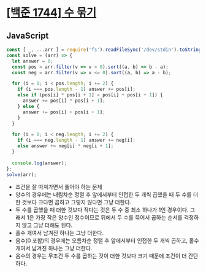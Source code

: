 # [[백준 1744] 수 묶기](https://www.acmicpc.net/problem/1744)
## JavaScript
```js
const [ _, ...arr ] = require('fs').readFileSync('/dev/stdin').toString().trim().split(/\s+/).map(v => +v);
const solve = (arr) => {
  let answer = 0;
  const pos = arr.filter(v => v > 0).sort((a, b) => b - a);
  const neg = arr.filter(v => v <= 0).sort((a, b) => a - b);

  for (i = 0; i < pos.length; i += 2) {
    if (i === pos.length - 1) answer += pos[i];
    else if (pos[i] * pos[i + 1] > pos[i] + pos[i + 1]) {
      answer += pos[i] * pos[i + 1];
    } else {
      answer += pos[i] + pos[i + 1];
    }
  }

  for (i = 0; i < neg.length; i += 2) {
    if (i === neg.length - 1) answer += neg[i];
    else answer += neg[i] * neg[i + 1];
  }
  
  console.log(answer);
};
solve(arr);
```
- 조건을 잘 따져가면서 풀어야 하는 문제
- 양수의 경우에는 내림차순 정렬 후 앞에서부터 인접한 두 개씩 곱했을 때 두 수를 더한 것보다 크다면 곱하고 그렇지 않다면 그냥 더한다.
- 두 수를 곱했을 때 더한 것보다 작다는 것은 두 수 중 최소 하나가 1인 경우이다. 그래서 1은 가장 작은 양수인 정수이므로 뒤에서 두 수를 묶어서 곱하는 순서를 걱정하지 않고 그냥 더해도 된다.
- 홀수 개여서 남겨진 하나는 그냥 더한다.
- 음수(0 포함)의 경우에는 오름차순 정렬 후 앞에서부터 인접한 두 개씩 곱하고, 홀수 개여서 남겨진 하나는 그냥 더한다.
- 음수의 경우는 무조건 두 수를 곱하는 것이 더한 것보다 크기 때문에 조건이 더 간단하다.